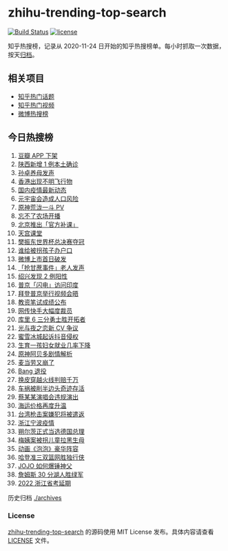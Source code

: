 # zhihu-trending-top-search

[![Build Status](https://github.com/justjavac/zhihu-trending-top-search/workflows/ci/badge.svg?branch=main)](https://github.com/justjavac/zhihu-trending-top-search/actions)
[![license](https://img.shields.io/github/license/justjavac/zhihu-trending-top-search)](https://github.com/justjavac/zhihu-trending-top-search/blob/main/LICENSE)

知乎热搜榜，记录从 2020-11-24 日开始的知乎热搜榜单。每小时抓取一次数据，按天[归档](./archives)。

## 相关项目

- [知乎热门话题](https://github.com/justjavac/zhihu-trending-hot-questions)
- [知乎热门视频](https://github.com/justjavac/zhihu-trending-hot-video)
- [微博热搜榜](https://github.com/justjavac/weibo-trending-hot-search)

## 今日热搜榜

<!-- BEGIN -->
<!-- 最后更新时间 Thu Dec 09 2021 21:21:32 GMT+0800 (China Standard Time) -->

1. [豆瓣 APP 下架](https://www.zhihu.com/search?q=豆瓣)
1. [陕西新增 1 例本土确诊](https://www.zhihu.com/search?q=陕西疫情)
1. [孙卓养母发声](https://www.zhihu.com/search?q=孙卓)
1. [香港出现不明飞行物](https://www.zhihu.com/search?q=香港不明飞行物)
1. [国内疫情最新动态](https://www.zhihu.com/search?q=疫情)
1. [元宇宙会造成人口风险](https://www.zhihu.com/search?q=元宇宙)
1. [原神荒泷一斗 PV](https://www.zhihu.com/search?q=原神)
1. [忘不了农场开播](https://www.zhihu.com/search?q=忘不了农场)
1. [北京推出「官方补课」](https://www.zhihu.com/search?q=北京官方补课)
1. [天宫课堂](https://www.zhihu.com/search?q=天宫课堂)
1. [樊振东世界杯总决赛夺冠](https://www.zhihu.com/search?q=樊振东)
1. [谁给被拐孩子办户口](https://www.zhihu.com/search?q=被拐孩子)
1. [微博上市首日破发](https://www.zhihu.com/search?q=微博)
1. [「抢甘蔗事件」老人发声](https://www.zhihu.com/search?q=抢甘蔗事件)
1. [绍兴发现 2 例阳性](https://www.zhihu.com/search?q=绍兴)
1. [普京「闪电」访问印度](https://www.zhihu.com/search?q=普京)
1. [拜登普京举行视频会晤](https://www.zhihu.com/search?q=拜登普京会晤)
1. [教资笔试成绩公布](https://www.zhihu.com/search?q=教资笔试成绩)
1. [网传快手大幅度裁员](https://www.zhihu.com/search?q=快手)
1. [库里 6 三分勇士胜开拓者](https://www.zhihu.com/search?q=勇士)
1. [光与夜之恋新 CV 争议](https://www.zhihu.com/search?q=光与夜之恋)
1. [蜜雪冰城起诉抖音侵权](https://www.zhihu.com/search?q=蜜雪冰城起诉抖音)
1. [生育一孩妇女就业几率下降](https://www.zhihu.com/search?q=妇女就业率)
1. [原神阿贝多剧情解析](https://www.zhihu.com/search?q=原神)
1. [麦当劳又崩了](https://www.zhihu.com/search?q=麦当劳)
1. [Bang 退役](https://www.zhihu.com/search?q=Bang)
1. [换皮穿越火线判赔千万](https://www.zhihu.com/search?q=穿越火线)
1. [车祸被削半边头奇迹存活](https://www.zhihu.com/search?q=女子车祸)
1. [蔡某某演唱会违规演出](https://www.zhihu.com/search?q=蔡某某)
1. [海运价格再度升温](https://www.zhihu.com/search?q=海运)
1. [台湾枪击案嫌犯将被遣返](https://www.zhihu.com/search?q=台湾枪击案)
1. [浙江宁波疫情](https://www.zhihu.com/search?q=宁波)
1. [朔尔茨正式当选德国总理](https://www.zhihu.com/search?q=朔尔茨)
1. [梅姨案被拐儿童拉黑生母](https://www.zhihu.com/search?q=梅姨)
1. [动画《泡泡》豪华阵容](https://www.zhihu.com/search?q=泡泡)
1. [哈登准三双篮网胜独行侠](https://www.zhihu.com/search?q=篮网)
1. [JOJO 如何爆锤神父](https://www.zhihu.com/search?q=石之海)
1. [詹姆斯 30 分湖人胜绿军](https://www.zhihu.com/search?q=湖人)
1. [2022 浙江省考延期](https://www.zhihu.com/search?q=浙江省考)

<!-- END -->

历史归档 [./archives](./archives)

### License

[zhihu-trending-top-search](https://github.com/justjavac/zhihu-trending-top-search)
的源码使用 MIT License 发布。具体内容请查看 [LICENSE](./LICENSE) 文件。
